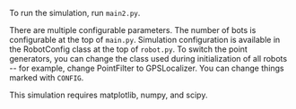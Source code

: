 To run the simulation, run `main2.py`.

There are multiple configurable parameters. The number of bots is configurable at the top of `main.py`.
Simulation configuration is available in the RobotConfig class at the top of `robot.py`. To switch the point generators,
you can change the class used during initialization of all robots -- for example, change PointFilter to GPSLocalizer. 
You can change things marked with `CONFIG`.

This simulation requires matplotlib, numpy, and scipy.


